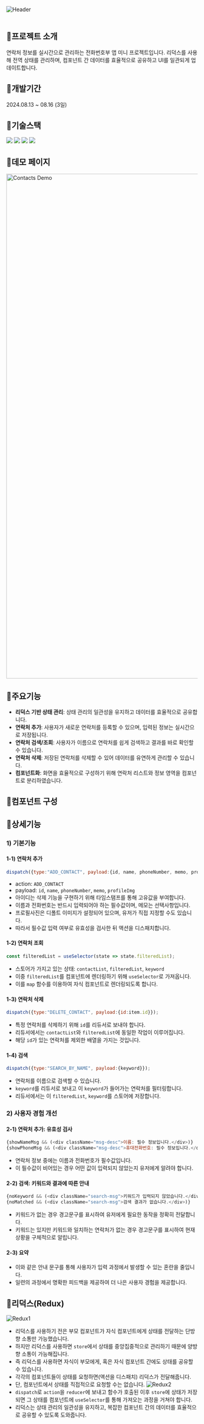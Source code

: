 ![Header](https://capsule-render.vercel.app/api?type=rect&color=06402b&text=Contacts&desc=연락처%20정보를%20관리하는%20전화번호부%20앱%20미니%20프로젝트&section=header&height=250&fontColor=ffffff&fontSize=60&fontAlignY=45&descAlignY=67&descSize=30)
<br><br>

## 📍프로젝트 소개
연락처 정보를 실시간으로 관리하는 전화번호부 앱 미니 프로젝트입니다. 리덕스를 사용해 전역 상태를 관리하며, 컴포넌트 간 데이터를 효율적으로 공유하고 UI를 일관되게 업데이트합니다.

## 📍개발기간
2024.08.13 ~ 08.16 (3일)

## 📍기술스택
<div>
	<img src="https://img.shields.io/badge/React-61DAFB?style=for-the-badge&logo=react&logoColor=black">
	<img src="https://img.shields.io/badge/Redux-764ABC?style=for-the-badge&logo=redux&logoColor=white">
	<img src="https://img.shields.io/badge/CSS-1572B6?style=for-the-badge&logo=css3&logoColor=white"> 
	<img src="https://img.shields.io/badge/API Call-E3695F?style=for-the-badge&logoColor=white"> 
</div>

## 📍데모 페이지
<img width="1325" alt="Contacts Demo" src="https://github.com/user-attachments/assets/bb4a4ee6-c88c-4216-b475-ba9f8392b6a1">

## 📍주요기능
- **리덕스 기반 상태 관리**: 상태 관리의 일관성을 유지하고 데이터를 효율적으로 공유합니다.
- **연락처 추가**: 사용자가 새로운 연락처를 등록할 수 있으며, 입력된 정보는 실시간으로 저장됩니다.
- **연락처 검색/조회**: 사용자가 이름으로 연락처를 쉽게 검색하고 결과를 바로 확인할 수 있습니다.
- **연락처 삭제**: 저장된 연락처를 삭제할 수 있어 데이터를 유연하게 관리할 수 있습니다.
- **컴포넌트화**: 화면을 효율적으로 구성하기 위해 연락처 리스트와 정보 영역을 컴포넌트로 분리하였습니다.

## 📍컴포넌트 구성

## 📍상세기능
### 1) 기본기능
#### 1-1) 연락처 추가
```javascript
dispatch({type:"ADD_CONTACT", payload:{id, name, phoneNumber, memo, profileImg}});
```
- action: `ADD_CONTACT`
- payload: `id`, `name`, `phoneNumber`, `memo`, `profileImg`
- 아이디는 삭제 기능을 구현하기 위해 타임스탬프를 통해 고유값을 부여합니다.
- 이름과 전화번호는 반드시 입력되어야 하는 필수값이며, 메모는 선택사항입니다.
- 프로필사진은 디폴트 이미지가 설정되어 있으며, 유저가 직접 지정할 수도 있습니다.
- 따라서 필수값 입력 여부로 유효성을 검사한 뒤 액션을 디스패치합니다.

#### 1-2) 연락처 조회
```javascript
const filteredList = useSelector(state => state.filteredList);
```
- 스토어가 가지고 있는 상태: `contactList`, `filteredList`, `keyword`
- 이중 `filteredList`를 컴포넌트에 렌더링하기 위해 `useSelector`로 가져옵니다.
- 이를 `map` 함수를 이용하여 자식 컴포넌트로 렌더링되도록 합니다.

#### 1-3) 연락처 삭제
```javascript
dispatch({type:"DELETE_CONTACT", payload:{id:item.id}});
```
- 특정 연락처를 삭제하기 위해 `id`를 리듀서로 보내야 합니다.
- 리듀서에서는 `contactList`와 `filteredList`에 동일한 작업이 이루어집니다.
- 해당 `id`가 있는 연락처를 제외한 배열을 가지는 것입니다.

#### 1-4) 검색
```javascript
dispatch({type:"SEARCH_BY_NAME", payload:{keyword}});
```
- 연락처를 이름으로 검색할 수 있습니다.
- `keyword`를 리듀서로 보내고 이 `keyword`가 들어가는 연락처를 필터링합니다.
- 리듀서에서는 이 `filteredList`, `keyword`를 스토어에 저장합니다.

### 2) 사용자 경험 개선
#### 2-1) 연락처 추가: 유효성 검사
```javascript
{showNameMsg && (<div className="msg-desc">이름: 필수 정보입니다.</div>)}
{showPhoneMsg && (<div className="msg-desc">휴대전화번호: 필수 정보입니다.</div>)}
```
- 연락처 정보 중에는 이름과 전화번호가 필수값입니다.
- 이 필수값이 비어있는 경우 어떤 값이 입력되지 않았는지 유저에게 알려야 합니다.

#### 2-2) 검색: 키워드와 결과에 따른 안내
```javascript
{noKeyword && (<div className="search-msg">키워드가 입력되지 않았습니다.</div>)}
{noMatched && (<div className="search-msg">검색 결과가 없습니다.</div>)}
```
- 키워드가 없는 경우 경고문구를 표시하여 유저에게 필요한 동작을 정확히 전달합니다.
- 키워드는 있지만 키워드와 일치하는 연락처가 없는 경우 경고문구를 표시하여 현재 상황을 구체적으로 알립니다.

#### 2-3) 요약
- 이와 같은 안내 문구를 통해 사용자가 입력 과정에서 발생할 수 있는 혼란을 줄입니다.
- 일련의 과정에서 명확한 피드백을 제공하여 더 나은 사용자 경험을 제공합니다.

## 📍리덕스(Redux)
![Redux1](https://github.com/user-attachments/assets/a1575b95-084f-4431-a12e-7c0a7bf7c147)
- 리덕스를 사용하기 전은 부모 컴포넌트가 자식 컴포넌트에게 상태를 전달하는 단방향 소통만 가능했습니다.
- 하지만 리덕스를 사용하면 `store`에서 상태를 중앙집중적으로 관리하기 때문에 양방향 소통이 가능해집니다.
- 즉 리덕스를 사용하면 자식이 부모에게, 혹은 자식 컴포넌트 간에도 상태를 공유할 수 있습니다.
- 각각의 컴포넌트들이 상태를 요청하면(액션을 디스패치) 리덕스가 전달해줍니다.
- 단, 컴포넌트에서 상태를 직접적으로 요청할 수는 없습니다.
![Redux2](https://img1.daumcdn.net/thumb/R1280x0/?scode=mtistory2&fname=https%3A%2F%2Fblog.kakaocdn.net%2Fdn%2FdKSDm4%2FbtsI06pfbTM%2FlwpYgCs0ahOavdCQkMVDy0%2Fimg.png)
- `dispatch`로 `action`을 `reducer`에 보내고 함수가 호출된 이후 `store`에 상태가 저장되면 그 상태를 컴포넌트에 `useSelector`를 통해 가져오는 과정을 거쳐야 합니다.
- 리덕스는 상태 관리의 일관성을 유지하고, 복잡한 컴포넌트 간의 데이터를 효율적으로 공유할 수 있도록 도와줍니다.
